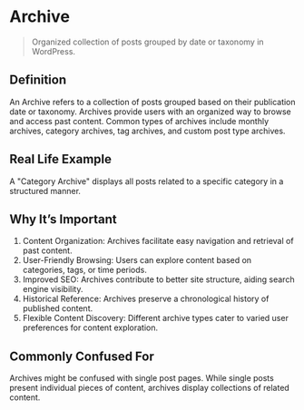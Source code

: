 # Archive
>Organized collection of posts grouped by date or taxonomy in WordPress.

## Definition

An Archive refers to a collection of posts grouped based on their publication date or taxonomy. Archives provide users with an organized way to browse and access past content. Common types of archives include monthly archives, category archives, tag archives, and custom post type archives.

## Real Life Example

A "Category Archive" displays all posts related to a specific category in a structured manner.

## Why It’s Important

1. Content Organization: Archives facilitate easy navigation and retrieval of past content.
2. User-Friendly Browsing: Users can explore content based on categories, tags, or time periods.
3. Improved SEO: Archives contribute to better site structure, aiding search engine visibility.
4. Historical Reference: Archives preserve a chronological history of published content.
5. Flexible Content Discovery: Different archive types cater to varied user preferences for content exploration.

## Commonly Confused For

Archives might be confused with single post pages. While single posts present individual pieces of content, archives display collections of related content.